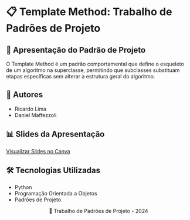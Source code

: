 # 📋 Template Method: Trabalho de Padrões de Projeto

## 🚀 Apresentação do Padrão de Projeto

O Template Method é um padrão comportamental que define o esqueleto de um algoritmo na superclasse, permitindo que subclasses substituam etapas específicas sem alterar a estrutura geral do algoritmo.

## 👥 Autores
- Ricardo Lima
- Daniel Maffezzoli

## 📊 Slides da Apresentação
[Visualizar Slides no Canva](https://www.canva.com/design/DAGXg7ZO2QM/XU_VdHxrkhGdzg26lyXQIQ/edit?utm_content=DAGXg7ZO2QM&utm_campaign=designshare&utm_medium=link2&utm_source=sharebutton)

## 🛠️ Tecnologias Utilizadas
- Python
- Programação Orientada a Objetos
- Padrões de Projeto

<div align="center">
📌 Trabalho de Padrões de Projeto - 2024
</div>
